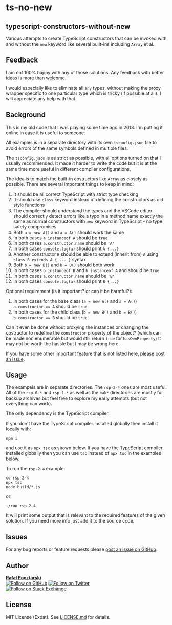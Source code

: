 ts-no-new
=
typescript-constructors-without-new
-
Various attempts to create TypeScript constructors
that can be invoked with and without the `new` keyword
like several built-ins including `Array` et al.

Feedback
-
I am not 100% happy with any of those solutions.
Any feedback with better ideas is more than welcome.

I would especially like to eliminate all `any` types,
without making the proxy wrapper specific to one particular type
which is tricky (if possible at all). I will appreciate any help with that.

Background
-
This is my old code that I was playing some time ago in 2018.
I'm putting it online in case it is useful to someone.

All examples is in a separate directory with its own `tsconfig.json` file
to avoid errors of the same symbols defined in multiple files.

The `tsconfig.json` is as strict as possible, with all options turned on that I usually recommended. It made it harder to write the code but it is at the same time more useful in different compiler configurations.

The idea is to match the built-in costructors like `Array` as closely as possible. There are several important things to keep in mind:

1. It should be all correct TypeScript with strict type checking
1. It should use `class` keyword instead of defining the constructors as old style functions
1. The compiler should understand the types and the VSCode editor should correctly detect errors like a typo in a method name exactly the same as normal constructors with `new` keyword in TypeScript - no type safety compromises
1. Both `a = new A()` and `a = A()` should work the same
1. In both cases `a instanceof A` should be `true`
1. In both cases `a.constructor.name` should be `'A'`
1. In both cases `console.log(a)` should print `A {...}`
1. Another constructor `B` should be able to extend (inherit from) `A` using `class B extends A { ... }` syntax
1. Both `b = new B()` and `b = B()` should both work
1. In both cases `b instanceof B` and `b instanceof A` and should be `true`
1. In both cases `a.constructor.name` ahould be `'B'`
1. In both cases `console.log(a)` should print `B {...}`

Optional requirement (is it important? or can it be harmful?):

1. In both cases for the base class (`a = new A()` and `a = A()`) `a.constructor == A` should be `true`
1. In both cases for the child class (`b = new B()` and `b = B()`) `b.constructor == B` should be `true`

Can it even be done without proxying the instances or changing the costructor to redefine the `constructor` property of the object? (which can be made non enumerable but would still return `true` for `hasOwnProperty`) It may not be worth the hassle but I may be wrong here.

If you have some other important feature that is not listed here,
please [post an issue][issues-url].

Usage
-
The exampels are in separate directories.
The `rsp-2-*` ones are most useful. All of the `rsp-0-*` and `rsp-1-*`
as well as the `bak*` directories are mostly for backup archives
but feel free to explore my early attempts (but not everything can work).

The only dependency is the TypeScript compiler.

If you don't have the TypeScript compiler installed globally then install it locally with:
```
npm i
```
and use it as `npx tsc` as shown below.
If you have the TypeScript compiler installed globally then
you can use `tsc` instead of `npx tsc` in the examples below.

To run the `rsp-2-4` example:

```
cd rsp-2-4
npx tsc
node build/*.js
```
or:
```
./run rsp-2-4
```

It will print some output that is relevant to the required features
of the given solution. If you need more info just add it to the source code.

Issues
-
For any bug reports or feature requests please
[post an issue on GitHub][issues-url].

Author
-
[**Rafał Pocztarski**](https://pocztarski.com/)
<br/>
[![Follow on GitHub][github-follow-img]][github-follow-url]
[![Follow on Twitter][twitter-follow-img]][twitter-follow-url]
<br/>
[![Follow on Stack Exchange][stackexchange-img]][stackoverflow-url]

License
-
MIT License (Expat). See [LICENSE.md](LICENSE.md) for details.

[github-url]: https://github.com/rsp/ts-no-new
[readme-url]: https://github.com/rsp/ts-no-new#readme
[issues-url]: https://github.com/rsp/ts-no-new/issues
[license-url]: https://github.com/rsp/ts-no-new/blob/master/LICENSE.md
[travis-url]: https://travis-ci.org/rsp/ts-no-new
[travis-img]: https://travis-ci.org/rsp/ts-no-new.svg?branch=master
[snyk-url]: https://snyk.io/test/github/rsp/ts-no-new
[snyk-img]: https://snyk.io/test/github/rsp/ts-no-new/badge.svg
[david-url]: https://david-dm.org/rsp/ts-no-new
[david-img]: https://david-dm.org/rsp/ts-no-new/status.svg
[install-img]: https://nodei.co/npm/caught.png?compact=true
[downloads-img]: https://img.shields.io/npm/dt/caught.svg
[license-img]: https://img.shields.io/npm/l/caught.svg
[stats-url]: http://npm-stat.com/charts.html?package=caught
[github-follow-url]: https://github.com/rsp
[github-follow-img]: https://img.shields.io/github/followers/rsp.svg?style=social&logo=github&label=Follow
[twitter-follow-url]: https://twitter.com/intent/follow?screen_name=pocztarski
[twitter-follow-img]: https://img.shields.io/twitter/follow/pocztarski.svg?style=social&logo=twitter&label=Follow
[stackoverflow-url]: https://stackoverflow.com/users/613198/rsp
[stackexchange-url]: https://stackexchange.com/users/303952/rsp
[stackexchange-img]: https://stackexchange.com/users/flair/303952.png
